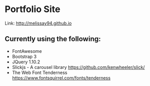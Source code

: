 # Portfolio Site

Link: http://melissay94.github.io

## Currently using the following: 
+ FontAwesome 
+ Bootstrap 3
+ JQuery 1.10.2
+ Slickjs - A carousel library https://github.com/kenwheeler/slick/
+ The Web Font Tenderness https://www.fontsquirrel.com/fonts/tenderness
